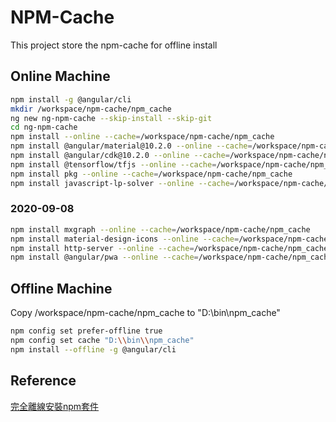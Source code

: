 # NPM-Cache

This project store the npm-cache for offline install


## Online Machine

```bash
npm install -g @angular/cli
mkdir /workspace/npm-cache/npm_cache
ng new ng-npm-cache --skip-install --skip-git
cd ng-npm-cache
npm install --online --cache=/workspace/npm-cache/npm_cache
npm install @angular/material@10.2.0 --online --cache=/workspace/npm-cache/npm_cache
npm install @angular/cdk@10.2.0 --online --cache=/workspace/npm-cache/npm_cache
npm install @tensorflow/tfjs --online --cache=/workspace/npm-cache/npm_cache
npm install pkg --online --cache=/workspace/npm-cache/npm_cache
npm install javascript-lp-solver --online --cache=/workspace/npm-cache/npm_cache
```

### 2020-09-08

```bash
npm install mxgraph --online --cache=/workspace/npm-cache/npm_cache
npm install material-design-icons --online --cache=/workspace/npm-cache/npm_cache
npm install http-server --online --cache=/workspace/npm-cache/npm_cache
npm install @angular/pwa --online --cache=/workspace/npm-cache/npm_cache

```

## Offline Machine

Copy /workspace/npm-cache/npm_cache to "D:\\bin\\npm_cache"

```bash
npm config set prefer-offline true
npm config set cache "D:\\bin\\npm_cache"
npm install --offline -g @angular/cli
```

## Reference

[完全離線安裝npm套件](https://blog.miniasp.com/post/2018/06/16/Offline-installation-of-npm-packages-for-Enterprise)
